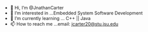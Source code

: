- 👋 Hi, I’m @JnathanCarter
- 👀 I’m interested in ...Embedded System Software Development
- 🌱 I’m currently learning ... C++ || Java
- 📫 How to reach me ...email: jcarter20@stu.jsu.edu
<!---
- 💞️ I’m looking to collaborate on ...
--->

<!---
JnathanCarter/JnathanCarter is a ✨ special ✨ repository because its `README.md` (this file) appears on your GitHub profile.
You can click the Preview link to take a look at your changes.
--->
